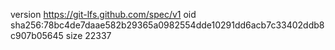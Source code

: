 version https://git-lfs.github.com/spec/v1
oid sha256:78bc4de7daae582b29365a0982554dde10291dd6acb7c33402ddb8c907b05645
size 22337
